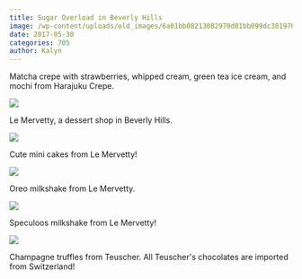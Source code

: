 ```yaml
---
title: Sugar Overload in Beverly Hills
image: /wp-content/uploads/old_images/6a01bb08213082970d01bb099dc381970d-pi.jpg
date: 2017-05-30
categories: 705
author: Kalyn
---
```



Matcha crepe with strawberries, whipped cream, green tea ice cream, and mochi from Harajuku Crepe.


![](/old_images/6a01bb08213082970d01b7c8faab3f970b-pi.jpg)

Le Mervetty, a dessert shop in Beverly Hills.


![](/old_images/6a01bb08213082970d01b7c8faab44970b-pi.jpg)

Cute mini cakes from Le Mervetty!


![](/old_images/6a01bb08213082970d01bb099dc3a1970d-pi.jpg)

Oreo milkshake from Le Mervetty.


![](/old_images/6a01bb08213082970d01bb099dc3ae970d-pi.jpg)

Speculoos milkshake from Le Mervetty!


![](/old_images/6a01bb08213082970d01b7c8faab56970b-pi.jpg)

Champagne truffles from Teuscher. All Teuscher's chocolates are imported from Switzerland!

